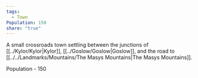 ```yaml
---
tags:
  - Town
Population: 150
share: "true"
---
```


A small crossroads town settling between the junctions of [[../Kylor/Kylor|Kylor]], [[../Goslow/Goslow|Goslow]], and the road to [[../../Landmarks/Mountains/The Masys Mountains|The Masys Mountains]]. 

Population - 150